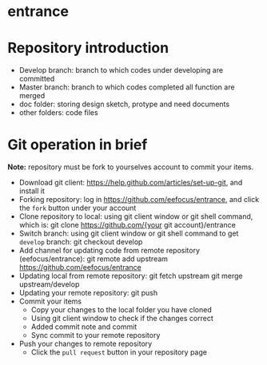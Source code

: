 entrance
========

# Repository introduction

* Develop branch: branch to which codes under developing are committed
* Master branch: branch to which codes completed all function are merged
* doc folder: storing design sketch, protype and need documents
* other folders: code files

# Git operation in brief

**Note:** repository must be fork to yourselves account to commit your items.

* Download git client: https://help.github.com/articles/set-up-git, and install it
* Forking repository: log in https://github.com/eefocus/entrance, and click the `fork` button under your account
* Clone repository to local: using git client window or git shell command, which is:
    git clone https://github.com/{your git account}/entrance
* Switch branch: using git client window or git shell command to get `develop` branch:
    git checkout develop
* Add channel for updating code from remote repository (eefocus/entrance):
    git remote add upstream https://github.com/eefocus/entrance
* Updating local from remote repository:
    git fetch upstream
    git merge upstream/develop
* Updating your remote repository:
    git push
* Commit your items
  * Copy your changes to the local folder you have cloned
  * Using git client window to check if the changes correct
  * Added commit note and commit
  * Sync commit to your remote repository
* Push your changes to remote repository
  * Click the `pull request` button in your repository page

